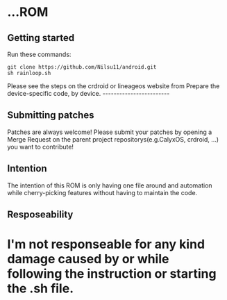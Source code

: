 ...ROM
===========

Getting started
---------------

Run these commands:
```
git clone https://github.com/Nilsu11/android.git
sh rainloop.sh
```
Please see the steps on the crdroid or lineageos website from Prepare the device-specific code, by device.
                                                                      ------------------------

Submitting patches
------------------
Patches are always welcome! Please submit your patches by opening a Merge Request on the parent project repositorys(e.g.CalyxOS, crdroid, ...) you want to contribute!


Intention
---------
The intention of this ROM is only having one file around and automation while cherry-picking features without having to maintain the code.

Resposeability
--------------
I'm not responseable for any kind damage caused by or while following the instruction or starting the .sh file.
===============================================================================================================
